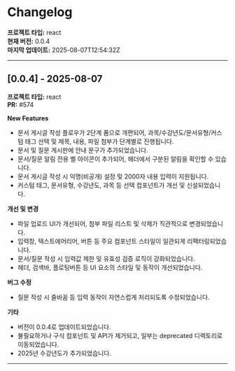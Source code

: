 # Changelog

**프로젝트 타입:** react  
**현재 버전:** 0.0.4  
**마지막 업데이트:** 2025-08-07T12:54:32Z  

---

## [0.0.4] - 2025-08-07

**프로젝트 타입:** react  
**PR:** #574  

**New Features**
- 문서 게시글 작성 플로우가 2단계 폼으로 개편되어, 과목/수강년도/문서유형/커스텀 태그 선택 및 제목, 내용, 파일 첨부가 단계별로 진행됩니다.
- 문서 및 질문 게시판에 안내 문구가 추가되었습니다.
- 문서/질문 알림 전용 벨 아이콘이 추가되어, 헤더에서 구분된 알림을 확인할 수 있습니다.
- 문서 게시글 작성 시 익명(비공개) 설정 및 2000자 내용 입력이 지원됩니다.
- 커스텀 태그, 문서유형, 수강년도, 과목 등 선택 컴포넌트가 개선 및 신설되었습니다.

**개선 및 변경**
- 파일 업로드 UI가 개선되어, 첨부 파일 리스트 및 삭제가 직관적으로 변경되었습니다.
- 입력창, 텍스트에어리어, 버튼 등 주요 컴포넌트 스타일이 일관되게 리팩터링되었습니다.
- 문서/질문 작성 시 입력값 제한 및 유효성 검증 로직이 강화되었습니다.
- 헤더, 검색바, 플로팅버튼 등 UI 요소의 스타일 및 동작이 개선되었습니다.

**버그 수정**
- 질문 작성 시 줄바꿈 등 입력 동작이 자연스럽게 처리되도록 수정되었습니다.

**기타**
- 버전이 0.0.4로 업데이트되었습니다.
- 불필요하거나 구식 컴포넌트 및 API가 제거되고, 일부는 deprecated 디렉토리로 이동되었습니다.
- 2025년 수강년도가 추가되었습니다.

---


